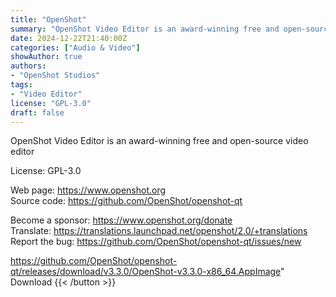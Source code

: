```yaml
---
title: "OpenShot"
summary: "OpenShot Video Editor is an award-winning free and open-source video editor"
date: 2024-12-22T21:40:00Z
categories: ["Audio & Video"]
showAuthor: true
authors:
- "OpenShot Studios"
tags: 
- "Video Editor"
license: "GPL-3.0"
draft: false
---
```


OpenShot Video Editor is an award-winning free and open-source video editor

License: GPL-3.0

Web page: <https://www.openshot.org>  
Source code: <https://github.com/OpenShot/openshot-qt>

Become a sponsor: <https://www.openshot.org/donate>  
Translate: <https://translations.launchpad.net/openshot/2.0/+translations>  
Report the bug: <https://github.com/OpenShot/openshot-qt/issues/new>  

https://github.com/OpenShot/openshot-qt/releases/download/v3.3.0/OpenShot-v3.3.0-x86_64.AppImage" 
Download
{{< /button >}}